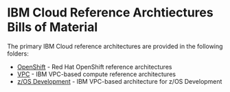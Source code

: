 # IBM Cloud Reference Archtiectures Bills of Material

The primary IBM Cloud reference architectures are provided in the following folders:

- [OpenShift](openshift) - Red Hat OpenShift reference architectures
- [VPC](vpc) - IBM VPC-based compute reference architectures
- [z/OS Development](zos-dev) - IBM VPC-based architecture for z/OS Development

